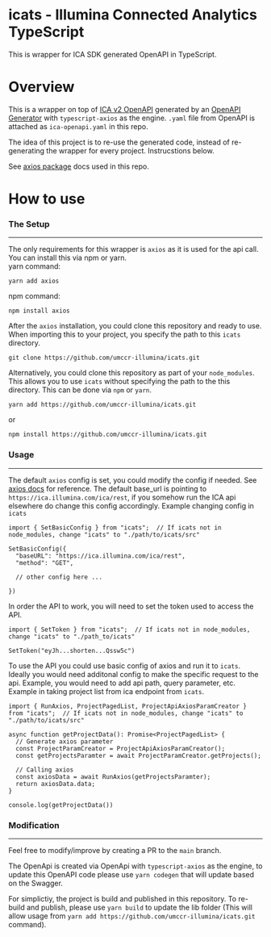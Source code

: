 # icats - Illumina Connected Analytics TypeScript

This is wrapper for ICA SDK generated OpenAPI in TypeScript.

# Overview

This is a wrapper on top of [ICA v2 OpenAPI](https://ica.illumina.com/ica/api/swagger/index.html) generated by an [OpenAPI Generator](https://openapi-generator.tech/) with `typescript-axios` as the engine. `.yaml` file from OpenAPI is attached as `ica-openapi.yaml` in this repo.

The idea of this project is to re-use the generated code, instead of re-generating the wrapper for every project. Instrucstions below.

See [axios package](https://axios-http.com/) docs used in this repo.


# How to use

### The Setup
___

The only requirements for this wrapper is `axios` as it is used for the api call. You can install this via npm or yarn.  
yarn command:
```
yarn add axios
```
npm command:
```
npm install axios
```

After the `axios` installation, you could clone this repository and ready to use. When importing this to your project, you specify the path to this `icats` directory.

```
git clone https://github.com/umccr-illumina/icats.git
```

Alternatively, you could clone this repository as part of your `node_modules`. This allows you to use `icats` without specifying the path to the this directory. This can be done via `npm` or `yarn`.

```
yarn add https://github.com/umccr-illumina/icats.git
```
or 

```
npm install https://github.com/umccr-illumina/icats.git
```

### Usage
___

The default `axios` config is set, you could modify the config if needed. See [axios docs](https://axios-http.com/docs/req_config) for reference. The default base_url is pointing to `https://ica.illumina.com/ica/rest`, if you somehow run the ICA api elsewhere do change this config accordingly.
Example changing config in `icats`

```
import { SetBasicConfig } from "icats";  // If icats not in node_modules, change "icats" to "./path/to/icats/src"

SetBasicConfig({
  "baseURL": "https://ica.illumina.com/ica/rest",
  "method": "GET",

  // other config here ...

})

```

In order the API to work, you will need to set the token used to access the API.
```
import { SetToken } from "icats";  // If icats not in node_modules, change "icats" to "./path_to/icats"

SetToken("eyJh...shorten...Qssw5c")

```

To use the API you could use basic config of axios and run it to `icats`. Ideally you would need additonal config to make the specific request to the api. Example, you would need to add api path, query parameter, etc.
Example in taking project list from ica endpoint from `icats`. 
```
import { RunAxios, ProjectPagedList, ProjectApiAxiosParamCreator } from "icats";  // If icats not in node_modules, change "icats" to "./path/to/icats/src"

async function getProjectData(): Promise<ProjectPagedList> {
  // Generate axios parameter
  const ProjectParamCreator = ProjectApiAxiosParamCreator();
  const getProjectsParamter = await ProjectParamCreator.getProjects();

  // Calling axios
  const axiosData = await RunAxios(getProjectsParamter);
  return axiosData.data;
}

console.log(getProjectData())

```
### Modification
___

Feel free to modify/improve by creating a PR to the `main` branch.

The OpenApi is created via OpenApi with `typescript-axios` as the engine, to update this OpenAPI code please use `yarn codegen` that will update based on the Swagger.

For simplictiy, the project is build and published in this repository. To re-build and publish, please use `yarn build` to update the lib folder (This will allow usage from `yarn add https://github.com/umccr-illumina/icats.git` command).
